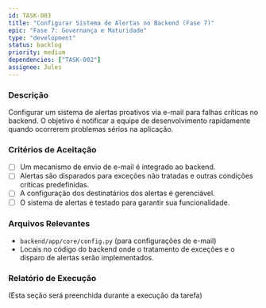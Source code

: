 ```yaml
---
id: TASK-003
title: "Configurar Sistema de Alertas no Backend (Fase 7)"
epic: "Fase 7: Governança e Maturidade"
type: "development"
status: backlog
priority: medium
dependencies: ["TASK-002"]
assignee: Jules
---
```


### Descrição

Configurar um sistema de alertas proativos via e-mail para falhas críticas no backend. O objetivo é notificar a equipe de desenvolvimento rapidamente quando ocorrerem problemas sérios na aplicação.

### Critérios de Aceitação

- [ ] Um mecanismo de envio de e-mail é integrado ao backend.
- [ ] Alertas são disparados para exceções não tratadas e outras condições críticas predefinidas.
- [ ] A configuração dos destinatários dos alertas é gerenciável.
- [ ] O sistema de alertas é testado para garantir sua funcionalidade.

### Arquivos Relevantes

* `backend/app/core/config.py` (para configurações de e-mail)
* Locais no código do backend onde o tratamento de exceções e o disparo de alertas serão implementados.

### Relatório de Execução

(Esta seção será preenchida durante a execução da tarefa)
